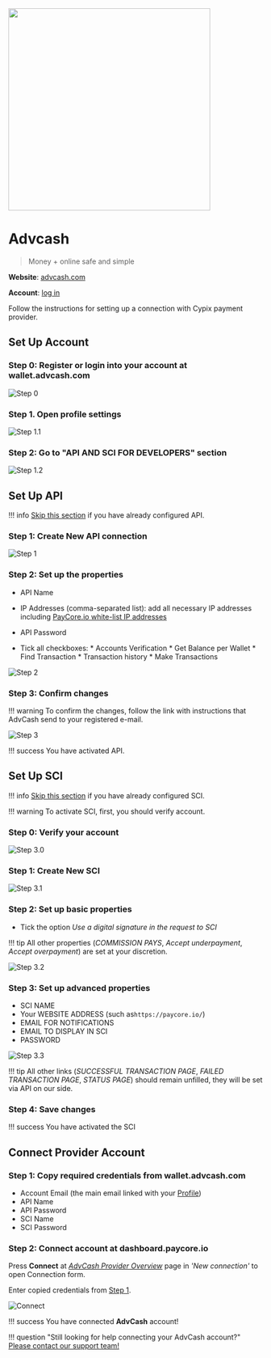 <img src="https://static.openfintech.io/payment_providers/advcash/logo.svg?w=400" width="400px" >

# Advcash

> Money + online safe and simple

**Website**: [advcash.com](https://advcash.com/en/)

**Account**: [log in](https://wallet.advcash.com/login)

Follow the instructions for setting up a connection with Cypix payment provider.

## Set Up Account

### Step 0: Register or login into your account at wallet.advcash.com

![Step 0](images/advcash-step0.png)

### Step 1. Open profile settings

![Step 1.1](images/advcash-step1_1.png)

### Step 2: Go to "API AND SCI FOR DEVELOPERS" section

![Step 1.2](images/advcash-step1_2.png)

## Set Up API

!!! info
    [Skip this section](#set-up-sci) if you have already configured API.

### Step 1: Create New API connection

![Step 1](images/advcash-step2_1.png)

### Step 2: Set up the properties

* API Name
* IP Addresses (comma-separated list): add all necessary IP addresses including [PayСore.io white-list IP addresses](/integration/ips/)
* API Password

* Tick all checkboxes:
      * Accounts Verification
      * Get Balance per Wallet
      * Find Transaction
      * Transaction history
      * Make Transactions

![Step 2](images/advcash-step2_2.png)

### Step 3: Confirm changes

!!! warning
    To confirm the changes, follow the link with instructions that AdvCash send to your registered e-mail.

![Step 3](images/advcash-step2_3.png)

!!! success
    You have activated API.

## Set Up SCI

!!! info
    [Skip this section](#connect-account) if you have already configured SCI.

!!! warning
    To activate SCI, first, you should verify account.

### Step 0: Verify your account

![Step 3.0](images/advcash-step3.png)

### Step 1: Create New SCI

![Step 3.1](images/advcash-step3_1.png)

### Step 2: Set up basic properties

* Tick the option *Use a digital signature in the request to SCI*

!!! tip
    All other properties (*COMMISSION PAYS*, *Accept underpayment*, *Accept overpayment*) are set at your discretion.

![Step 3.2](images/advcash-step3_2.png)  

### Step 3: Set up advanced properties

* SCI NAME
* Your WEBSITE ADDRESS (such as`https://paycore.io/`)
* EMAIL FOR NOTIFICATIONS
* EMAIL TO DISPLAY IN SCI
* PASSWORD

![Step 3.3](images/advcash-step3_3.png)

!!! tip
    All other links (*SUCCESSFUL TRANSACTION PAGE*, *FAILED TRANSACTION PAGE*, *STATUS PAGE*) should remain unfilled, they will be set via API on our side.

### Step 4: Save changes

!!! success
    You have activated the SCI

## Connect Provider Account

### Step 1: Copy required credentials from wallet.advcash.com

* Account Email (the main email linked with your [Profile](https://wallet.advcash.com/pages/profile))
* API Name
* API Password
* SCI Name
* SCI Password

### Step 2: Connect account at dashboard.paycore.io

Press **Connect** at [*AdvCash Provider Overview*](https://dashboard.paycore.io/connect-directory/payment-providers/advcash/general) page in *'New connection'* to open Connection form.

Enter copied credentials from [Step 1](#step-1-copy-required-credentials-from-walletadvcashcom).

![Connect](images/advcash_connect.png)

!!! success
    You have connected **AdvCash** account!

!!! question "Still looking for help connecting your AdvCash account?"
    [Please contact our support team!](mailto:support@paycore.io)
